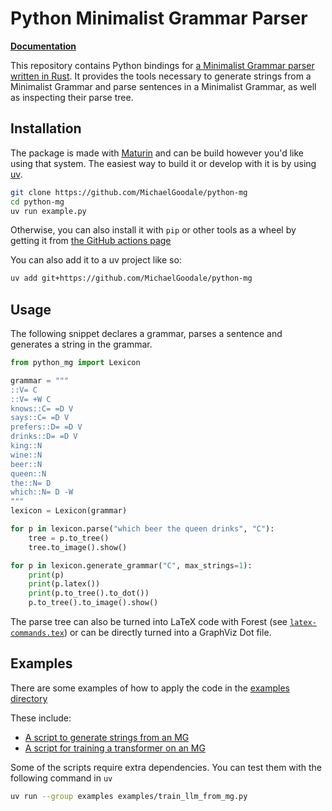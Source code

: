 # Python Minimalist Grammar Parser

[**Documentation**](https://michaelgoodale.com/python-mg/)

This repository contains Python bindings for [a Minimalist Grammar parser written in Rust](https://github.com/MichaelGoodale/minimalist-grammar-parser).
It provides the tools necessary to generate strings from a Minimalist Grammar and parse sentences in a Minimalist Grammar, as well as inspecting their parse tree.

## Installation

The package is made with [Maturin](https://github.com/PyO3/maturin) and can be build however you'd like using that system.
The easiest way to build it or develop with it is by using [uv](https://github.com/astral-sh/uv).

```bash
git clone https://github.com/MichaelGoodale/python-mg
cd python-mg
uv run example.py
```

Otherwise, you can also install it with `pip` or other tools as a wheel by getting it from [the GitHub actions page](https://github.com/MichaelGoodale/python-mg/actions)

You can also add it to a uv project like so:

```bash
uv add git+https://github.com/MichaelGoodale/python-mg
```

## Usage

The following snippet declares a grammar, parses a sentence and generates a string in the grammar.

```python
from python_mg import Lexicon

grammar = """
::V= C
::V= +W C
knows::C= =D V
says::C= =D V
prefers::D= =D V
drinks::D= =D V
king::N
wine::N
beer::N
queen::N
the::N= D
which::N= D -W
"""
lexicon = Lexicon(grammar)

for p in lexicon.parse("which beer the queen drinks", "C"):
    tree = p.to_tree()
    tree.to_image().show()

for p in lexicon.generate_grammar("C", max_strings=1):
    print(p)
    print(p.latex())
    print(p.to_tree().to_dot())
    p.to_tree().to_image().show()
```

The parse tree can also be turned into LaTeX code with Forest (see [`latex-commands.tex`](https://github.com/MichaelGoodale/python-mg/blob/master/latex-commands.tex)) or can be directly turned into a GraphViz Dot file.

## Examples

There are some examples of how to apply the code in the [examples directory](./examples/)

These include:

- [A script to generate strings from an MG](examples/generate_strings.py)
- [A script for training a transformer on an MG](examples/train_llm_from_mg.py)

Some of the scripts require extra dependencies.
You can test them with the following command in `uv`

```bash
uv run --group examples examples/train_llm_from_mg.py
```
